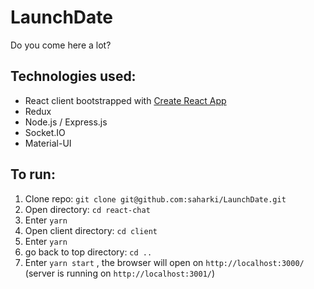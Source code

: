 # LaunchDate
Do you come here a lot?

## Technologies used:
* React client bootstrapped with [Create React App](https://github.com/saharki/LaunchDate.git)
* Redux
* Node.js / Express.js
* Socket.IO
* Material-UI

## To run:
1. Clone repo: ```git clone git@github.com:saharki/LaunchDate.git```
2. Open directory: ```cd react-chat```
3. Enter ```yarn```
4. Open client directory: ```cd client```
5. Enter ```yarn```
6. go back to top directory: ```cd ..```
7. Enter ```yarn start``` , the browser will open on ```http://localhost:3000/``` (server is running on ```http://localhost:3001/```)
